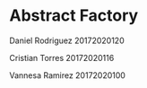# Abstract Factory

Daniel Rodriguez 20172020120

Cristian Torres 20172020116

Vannesa Ramirez 20172020100
